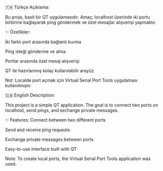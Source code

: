 🇹🇷 Türkçe Açıklama:

Bu proje, basit bir QT uygulamasıdır.
Amaç; localhost üzerinde iki portu birbirine bağlayarak ping göndermek ve özel mesajlar alışverişi yapmaktır.

✨ Özellikler:

İki farklı port arasında bağlantı kurma

Ping isteği gönderme ve alma

Portlar arasında özel mesaj alışverişi

QT ile hazırlanmış kolay kullanılabilir arayüz

Not: Localde port açmak için Virtual Serial Port Tools uygulaması kullanılmıştır.

🇬🇧 English Description:

This project is a simple QT application.
The goal is to connect two ports on localhost, send pings, and exchange private messages.

✨ Features:
Connect between two different ports

Send and receive ping requests

Exchange private messages between ports

Easy-to-use interface built with QT

Note: To create local ports, the Virtual Serial Port Tools application was used.
